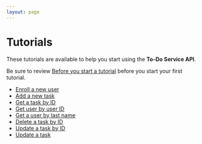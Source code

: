 ```yaml
---
layout: page
---
```


# Tutorials

These tutorials are available to help you start using the **To-Do Service API**.

Be sure to review [Before you start a tutorial](before-you-start-a-tutorial.md)
before you start your first tutorial.

* [Enroll a new user](tutorials/enroll-a-new-user.md)
* [Add a new task](tutorials/add-a-new-task.md)
* [Get a task by ID](tutorials/get-task-by-id.md)
* [Get user by user ID](./tutorials/get-user-by-user-id.md)
* [Get a user by last name](tutorials/get-a-user-by-last-name.md)
* [Delete a task by ID](tutorials/delete-task-by-id.md)
* [Update a task by ID](./tutorials/patch-update-task.md)
* [Update a task](tutorials/update-a-task.md)
